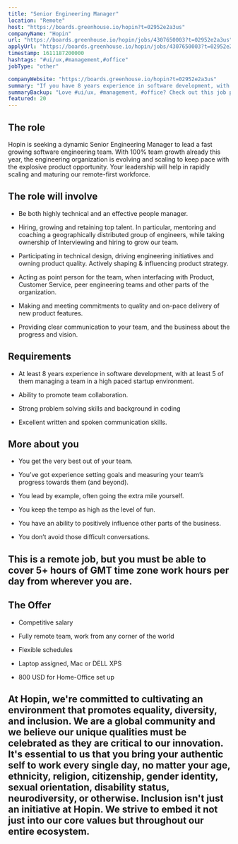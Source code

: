 ```yaml
---
title: "Senior Engineering Manager"
location: "Remote"
host: "https://boards.greenhouse.io/hopin?t=02952e2a3us"
companyName: "Hopin"
url: "https://boards.greenhouse.io/hopin/jobs/4307650003?t=02952e2a3us"
applyUrl: "https://boards.greenhouse.io/hopin/jobs/4307650003?t=02952e2a3us#app"
timestamp: 1611187200000
hashtags: "#ui/ux,#management,#office"
jobType: "other"

companyWebsite: "https://boards.greenhouse.io/hopin?t=02952e2a3us"
summary: "If you have 8 years experience in software development, with at least 5 of them managing a team in a high paced startup environment, Hopin is looking for someone with your knowledge."
summaryBackup: "Love #ui/ux, #management, #office? Check out this job post!"
featured: 20
---
```


## The role

Hopin is seeking a dynamic Senior Engineering Manager to lead a fast growing software engineering team. With 100% team growth already this year, the engineering organization is evolving and scaling to keep pace with the explosive product opportunity. Your leadership will help in rapidly scaling and maturing our remote-first workforce.

## The role will involve

*   Be both highly technical and an effective people manager.
    
*   Hiring, growing and retaining top talent. In particular, mentoring and coaching a geographically distributed group of engineers, while taking ownership of Interviewing and hiring to grow our team.
    
*   Participating in technical design, driving engineering initiatives and owning product quality. Actively shaping & influencing product strategy.
    
*   Acting as point person for the team, when interfacing with Product, Customer Service, peer engineering teams and other parts of the organization.
    
*   Making and meeting commitments to quality and on-pace delivery of new product features.
    
*   Providing clear communication to your team, and the business about the progress and vision.
    

## Requirements

*   At least 8 years experience in software development, with at least 5 of them managing a team in a high paced startup environment.
    
*   Ability to promote team collaboration.
    
*   Strong problem solving skills and background in coding
    
*   Excellent written and spoken communication skills.
    

## More about you

*   You get the very best out of your team.
    
*   You’ve got experience setting goals and measuring your team’s progress towards them (and beyond).
    
*   You lead by example, often going the extra mile yourself.
    
*   You keep the tempo as high as the level of fun.
    
*   You have an ability to positively influence other parts of the business.
    
*   You don’t avoid those difficult conversations.
    

## This is a remote job, but you must be able to cover 5+ hours of GMT time zone work hours per day from wherever you are.

## The Offer 

*   Competitive salary
    
*   Fully remote team, work from any corner of the world
    
*   Flexible schedules
    
*   Laptop assigned, Mac or DELL XPS            
    
*   800 USD for Home-Office set up
    

## At Hopin, we're committed to cultivating an environment that promotes equality, diversity, and inclusion. We are a global community and we believe our unique qualities must be celebrated as they are critical to our innovation. It's essential to us that you bring your authentic self to work every single day, no matter your age, ethnicity, religion, citizenship, gender identity, sexual orientation, disability status, neurodiversity, or otherwise. Inclusion isn't just an initiative at Hopin. We strive to embed it not just into our core values but throughout our entire ecosystem.
